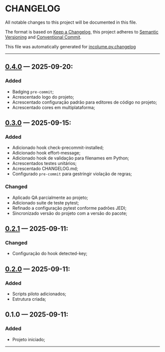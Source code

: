 # CHANGELOG


All notable changes to this project will be documented in this file.

The format is based on [Keep a Changelog](https://keepachangelog.com/en/1.0.0/), this project adheres to [Semantic Versioning](https://semver.org/spec/v2.0.0.html) and [Conventional Commit](https://www.conventionalcommits.org/pt-br/v1.0.0/).

This file was automatically generated for [incolume.py.changelog](https://github.com/development-incolume/incolume.py.changelog/-/tree/0.17.0)

---


## [0.4.0]	 &#8212; 	2025-09-20:
### Added
  - Badging `pre-commit`;
  - Acrescentado logo do projeto;
  - Acrescentado configuração padrão para editores de código no projeto;
  - Acrescentado cores em multiplataforma;

## [0.3.0]	 &#8212; 	2025-09-15:
### Added
  - Adicionado hook check-precommit-installed;
  - Adicionado hook effort-message;
  - Adicionado hook de validação para filenames em Python;
  - Acrescentados testes unitários;
  - Acrescentado CHANGELOG.md;
  - Configurado `pre-commit` para gestringir violação de regras;
### Changed
  - Aplicado QA parcialmente ao projeto;
  - Adicionado suite de teste pytest;
  - Refinado a configuração pytest conforme padrões JEDI;
  - Sincronizado versão do projeto com a versão do pacote;

## [0.2.1]	 &#8212; 	2025-09-11:
### Changed
  - Configuração do hook detected-key;

## [0.2.0]	 &#8212; 	2025-09-11:
### Added
  - Scripts piloto adicionados;
  - Estrutura criada;

## 0.1.0	 &#8212; 	2025-09-11:
### Added
  - Projeto iniciado;

---

[0.2.0]: https://github.com/development-incolume/incolume.py.githooks/compare/0.1.0...0.2.0
[0.2.1]: https://github.com/development-incolume/incolume.py.githooks/compare/0.2.0...0.2.1
[0.3.0]: https://github.com/development-incolume/incolume.py.githooks/compare/0.2.1...0.3.0
[0.4.0]: https://github.com/development-incolume/incolume.py.githooks/compare/0.3.0...0.4.0
